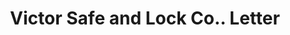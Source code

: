 ---
doi: 10.7916/D8GQ88WM
date_other: unknown
date_other_textual: unknown
form: correspondence
genre:
- Letters (correspondence)
name:
- Victor Safe and Lock Co.
object_in_context_url: https://biggert.cul.columbia.edu/items/view/ave_biggert_01275
subject_hierarchical_geographic:
- Cincinnati, Ohio, United States
subject_name:
- Victor Safe and Lock Co.
title: Victor Safe and Lock Co.. Letter
sort_title: Victor Safe and Lock Co.. Letter
call_number: ave_biggert_01275
coordinates:
- 39.1,-84.51666666666667
pid: ave_biggert_01275
identifiers: ave_biggert_01275
permalink: /biggert/ave_biggert_01275/
layout: iiif-image-page
---